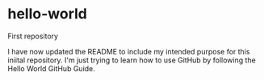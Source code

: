 # hello-world
First repository

I have now updated the README to include my intended purpose for this iniital repository. 
I'm just trying to learn how to use GitHub by following the Hello World GitHub Guide.

